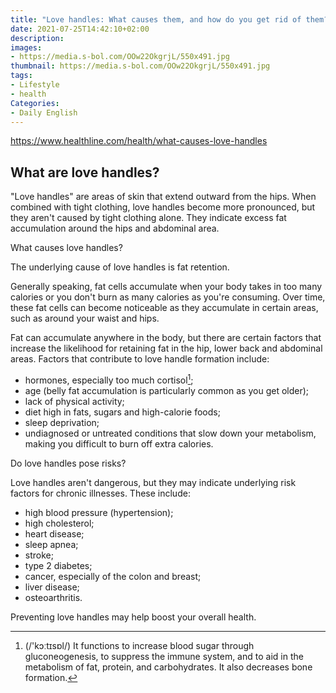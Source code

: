 ```yaml
---
title: "Love handles: What causes them, and how do you get rid of them?"
date: 2021-07-25T14:42:10+02:00
description:
images:
- https://media.s-bol.com/OOw22OkgrjL/550x491.jpg
thumbnail: https://media.s-bol.com/OOw22OkgrjL/550x491.jpg
tags:
- Lifestyle
- health
Categories:
- Daily English
---
```


https://www.healthline.com/health/what-causes-love-handles

## What are love handles?

"Love handles" are areas of skin that extend outward from the hips. When combined with tight clothing, love handles become more pronounced, but they aren't caused by tight clothing alone. They indicate excess fat accumulation around the hips and abdominal area.

What causes love handles?

The underlying cause of love handles is fat retention.

Generally speaking, fat cells accumulate when your body takes in too many calories or you don't burn as many calories as you're consuming. Over time, these fat cells can become noticeable as they accumulate in certain areas, such as around your waist and hips.

Fat can accumulate anywhere in the body, but there are certain factors that increase the likelihood for retaining fat in the hip, lower back and abdominal areas. Factors that contribute to love handle formation include:

* hormones, especially too much cortisol[^cor];
* age (belly fat accumulation is particularly common as you get older);
* lack of physical activity;
* diet high in fats, sugars and high-calorie foods;
* sleep deprivation;
* undiagnosed or untreated conditions that slow down your metabolism, making you difficult to burn off extra calories.

Do love handles pose risks?

Love handles aren't dangerous, but they may indicate underlying risk factors for chronic illnesses. These include:

* high blood pressure (hypertension);
* high cholesterol;
* heart disease;
* sleep apnea;
* stroke;
* type 2 diabetes;
* cancer, especially of the colon and breast;
* liver disease;
* osteoarthritis.

Preventing love handles may help boost your overall health.

[^cor]: (/'kɔːtɪsɒl/) It functions to increase blood sugar through gluconeogenesis, to suppress the immune system, and to aid in the metabolism of fat, protein, and carbohydrates. It also decreases bone formation.
[^ap]: (/æp'nɪə/) A term for suspension of external breathing.
